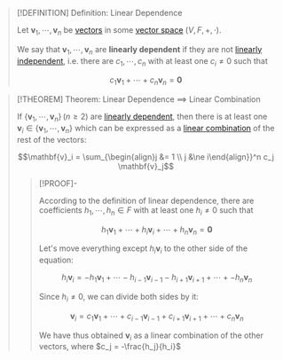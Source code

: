 >[!DEFINITION] Definition: Linear Dependence
>
>Let $\mathbf{v}_1, \cdots, \mathbf{v}_n$ be [vectors](Vector%20Spaces/Vector%20Space.md) in some [vector space](Vector%20Spaces/Vector%20Space.md) $(V,F,+,\cdot$).
>
>We say that $\mathbf{v}_1, \cdots, \mathbf{v}_n$ are **linearly dependent** if they are not [linearly independent](Linear%20Independence.md), i.e. there are $c_1, \cdots, c_n$ with at least one $c_i \ne 0$ such that
>
>$$c_1\mathbf{v}_1 + \cdots + c_n\mathbf{v}_n = \mathbf{0}$$
>

>[!THEOREM] Theorem: Linear Dependence $\implies$ Linear Combination
>
>If $\{ \mathbf{v}_1, \cdots, \mathbf{v}_n\} \, (n \ge 2)$ are [linearly dependent](Linear%20Dependence.md), then there is at least one $\mathbf{v}_i \in \{ \mathbf{v}_1, \cdots, \mathbf{v}_n\}$  which can be expressed as a [linear combination](Vector%20Spaces/Linear%20Combination.md) of the rest of the vectors:
>
>$$\mathbf{v}_i = \sum_{\begin{align}j &= 1 \\ j &\ne i\end{align}}^n c_j \mathbf{v}_j$$
>
>>[!PROOF]-
>>
>>According to the definition of linear dependence, there are coefficients $h_1, \cdots, h_n \in F$ with at least one $h_i \ne 0$ such that
>>
>>$$h_1 \mathbf{v}_1 + \cdots + h_i \mathbf{v}_i + \cdots + h_n \mathbf{v}_n = \mathbf{0}$$
>>
>>Let's move everything except $h_i \mathbf{v}_i$ to the other side of the equation:
>>
>>$$h_i \mathbf{v}_i = -h_1\mathbf{v}_1+\cdots -h_{i-1}\mathbf{v}_{i-1}-h_{i+1}\mathbf{v}_{i+1}+\cdots+-h_n\mathbf{v}_n$$
>>
>>Since $h_i \ne 0$, we can divide both sides by it:
>>
>>
>>
>>$$\mathbf{v}_i = c_1\mathbf{v}_1+\cdots + c_{i-1}\mathbf{v}_{i-1}+c_{i+1}\mathbf{v}_{i+1}+\cdots+c_n\mathbf{v}_n$$
>>
>>We have thus obtained $\mathbf{v}_i$ as a linear combination of the other vectors, where $c_j = -\frac{h_j}{h_i}$
>>
>